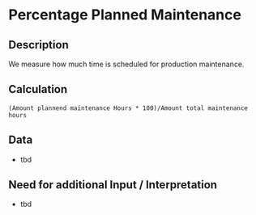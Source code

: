 # Percentage Planned Maintenance

## Description
We measure how much time is scheduled for production maintenance.

## Calculation
`(Amount plannend maintenance Hours * 100)/Amount total maintenance hours`

## Data
* tbd

## Need for additional Input / Interpretation
* tbd
